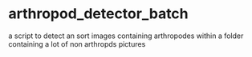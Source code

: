 # arthropod_detector_batch
a script to detect an sort images containing arthropodes within a folder containing a lot of non arthropds pictures
